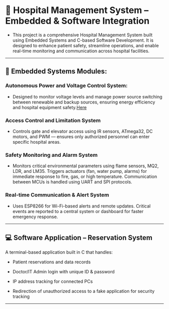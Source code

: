 
# 🏥 Hospital Management System – Embedded & Software Integration
- This project is a comprehensive Hospital Management System built using Embedded Systems and C-based Software Development. It is designed to enhance patient safety, streamline operations, and enable real-time monitoring and communication across hospital facilities.
---
## 🔧 Embedded Systems Modules:
### Autonomous Power and Voltage Control System:
- Designed to monitor voltage levels and manage power source switching between renewable and backup sources, ensuring energy efficiency and hospital equipment safety.[Here](https://github.com/OmarKhaled-00/Hospital-System/blob/b0b86dc8f279b3a7eb478d4f2813caad9d9357a1/POWER_SUPPLY-ezgif.com-video-to-gif-converter.gif)
  
### Access Control and Limitation System
- Controls gate and elevator access using IR sensors, ATmega32, DC motors, and PWM — ensures only authorized personnel can enter specific hospital areas.

### Safety Monitoring and Alarm System
- Monitors critical environmental parameters using flame sensors, MQ2, LDR, and LM35. Triggers actuators (fan, water pump, alarms) for immediate response to fire, gas, or high temperature. Communication between MCUs is handled using UART and SPI protocols.

### Real-time Communication & Alert System
- Uses ESP8266 for Wi-Fi-based alerts and remote updates. Critical events are reported to a central system or dashboard for faster emergency response.
---
## 💻 Software Application – Reservation System
A terminal-based application built in C that handles:

- Patient reservations and data records

- Doctor/IT Admin login with unique ID & password

- IP address tracking for connected PCs

- Redirection of unauthorized access to a fake application for security tracking
---
